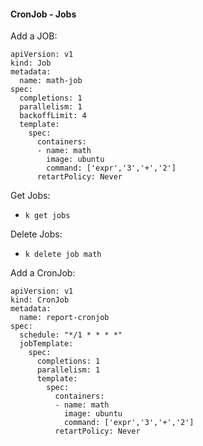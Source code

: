 #### CronJob - Jobs

Add a JOB:
  ```
  apiVersion: v1
  kind: Job
  metadata:
    name: math-job
  spec:
    completions: 1
    parallelism: 1
    backoffLimit: 4
    template:
      spec:
        containers:
        - name: math
          image: ubuntu
          command: ['expr','3','+','2']
        retartPolicy: Never
  ```

Get Jobs:
- `k get jobs`

Delete Jobs:
- `k delete job math`

Add a CronJob:
  ```
  apiVersion: v1
  kind: CronJob
  metadata:
    name: report-cronjob
  spec:
    schedule: "*/1 * * * *"
    jobTemplate:
      spec:
        completions: 1
        parallelism: 1
        template:
          spec:
            containers:
            - name: math
              image: ubuntu
              command: ['expr','3','+','2']
            retartPolicy: Never
  ```